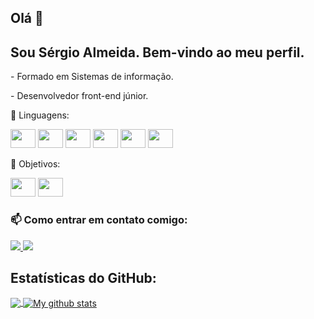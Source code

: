 
##  Olá 👋
##  Sou Sérgio Almeida. Bem-vindo ao meu perfil.
<p>- Formado em Sistemas de informação.</p>
<p>- Desenvolvedor front-end júnior.</p>

<p>🔭 Linguagens:</p>
<p>
  
<img height="30" width="40"  src="https://cdn.jsdelivr.net/gh/devicons/devicon/icons/html5/html5-original.svg" />
<img height="30" width="40"  src="https://cdn.jsdelivr.net/gh/devicons/devicon/icons/css3/css3-original.svg" />
<img height="30" width="40"  src="https://cdn.jsdelivr.net/gh/devicons/devicon/icons/javascript/javascript-original.svg" />
<img height="30" width="40"  src="https://cdn.jsdelivr.net/gh/devicons/devicon/icons/bootstrap/bootstrap-plain.svg" />
<img height="30" width="40"  src="https://cdn.jsdelivr.net/gh/devicons/devicon/icons/php/php-plain.svg" />
<img height="30" width="40"  src="https://cdn.jsdelivr.net/gh/devicons/devicon/icons/postgresql/postgresql-plain.svg" />

</p>

<p>🔭 Objetivos:</p>

<p>
<img height="30" width="40" src="https://cdn.jsdelivr.net/gh/devicons/devicon/icons/react/react-original.svg" />
<img height="30" width="40" src="https://cdn.jsdelivr.net/gh/devicons/devicon/icons/nodejs/nodejs-original.svg" />

</p>

###  📫 Como entrar em contato comigo:

<p>
  <a href="https://www.linkedin.com/in/sergioalmeidaa" rel="nofollow">
    <img src = "https://img.shields.io/badge/linkedin%20-%230077B5.svg?&style=for-the-badge&logo=linkedin&logoColor=white" />
  </a> 
  <a href="mailto:sergioalmeidaa00@gmail.com">
    <img src = "https://img.shields.io/badge/Gmail-D14836?style=for-the-badge&logo=gmail&logoColor=white" />
  </a>
</p>

##  Estatísticas do GitHub:  
<a href="https://github.com/anuraghazra/github-readme-stats">
  <! - Altere o `github-readme-stats.anuraghazra1.vercel.app` para` github-readme-stats.vercel.app`   ->
  <img align = "center" src = "https://github-readme-stats.vercel.app/api/top-langs/?username=sergioalmeida00&langs_count=6&theme=dark" />
</a>
<a href="https://github.com/anuraghazra/github-readme-stats">
  <img align = "center" src = "https://github-readme-stats.anuraghazra1.vercel.app/api?username=sergioalmeida00&show_icons=true&line_height=27&include_all_commits=true&theme=dark" alt = "My github stats" />

